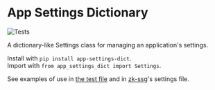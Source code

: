 # App Settings Dictionary

![Tests](https://github.com/wheelercj/app_settings/actions/workflows/tests.yaml/badge.svg)

A dictionary-like Settings class for managing an application's settings.

Install with `pip install app-settings-dict`.  
Import with `from app_settings_dict import Settings`.

See examples of use in [the test file](https://github.com/wheelercj/app_settings/blob/main/tests/test_app_settings_dict.py) and in [zk-ssg](https://github.com/wheelercj/zk-ssg/blob/main/ssg/settings.py)'s settings file.
